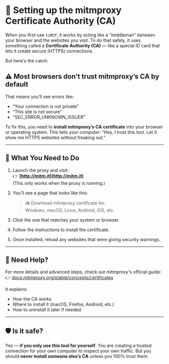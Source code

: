 # 🔐 Setting up the mitmproxy Certificate Authority (CA)

When you first use `tzMCP`, it works by acting like a “middleman” between your browser and the websites you visit. To do that safely, it uses something called a **Certificate Authority (CA)** — like a special ID card that lets it create secure (HTTPS) connections.

But here's the catch:

## ⚠️ Most browsers don’t trust mitmproxy’s CA by default
That means you’ll see errors like:
- “Your connection is not private”
- “This site is not secure”
- “SEC_ERROR_UNKNOWN_ISSUER”

To fix this, you need to **install mitmproxy’s CA certificate** into your browser or operating system. This tells your computer: “Hey, I trust this tool. Let it show me HTTPS websites without freaking out.”

---

## 🧭 What You Need to Do

1. Launch the proxy and visit:  
   👉 **[http://mitm.it](http://mitm.it)**  
   (This only works when the proxy is running.)

2. You’ll see a page that looks like this:

   > 📥 Download mitmproxy certificate for:  
   > Windows, macOS, Linux, Android, iOS, etc.

3. Click the one that matches your system or browser.
4. Follow the instructions to install the certificate.
5. Once installed, reload any websites that were giving security warnings.

---

## 📘 Need Help?

For more details and advanced steps, check out mitmproxy's official guide:  
👉 [docs.mitmproxy.org/stable/concepts/certificates](https://docs.mitmproxy.org/stable/concepts/certificates/)

It explains:
- How the CA works
- Where to install it (macOS, Firefox, Android, etc.)
- How to uninstall it later if needed

---

## 🛡️ Is it safe?

Yes — **if you only use this tool for yourself**. You are creating a trusted connection for your own computer to inspect your own traffic. But you should **never install someone else’s CA** unless you 100% trust them.
